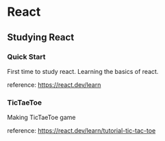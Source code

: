# React
Studying React
---------------------------------------
### Quick Start
First time to study react.
Learning the basics of react.

reference: https://react.dev/learn

### TicTaeToe
Making TicTaeToe game

reference: https://react.dev/learn/tutorial-tic-tac-toe
